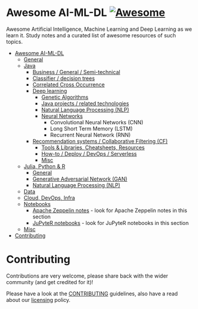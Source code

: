 # Awesome AI-ML-DL [![Awesome](https://awesome.re/badge.svg)](https://awesome.re)

Awesome Artificial Intelligence, Machine Learning and Deep Learning as we learn it. Study notes and a curated list of awesome resources of such topics.

- [Awesome AI-ML-DL](README-details.md#awesome-ai-ml-dl) 
  - [General](README-details.md#general)
  - [Java](README-details.md#java)
    - [Business / General / Semi-technical](README-details.md#business--general--semi-technical)
    - [Classifier / decision trees](README-details.md#classifier--decision-trees)
    - [Correlated Cross Occurrence](README-details.md#correlated-cross-occurrence)
    - [Deep learning](README-details.md#deep-learning)
 	  - [Genetic Algorithms](README-details.md#genetic-algorithms)
 	  - [Java projects / related technologies](README-details.md#java-projects--related-technologies)
 	  - [Natural Language Processing (NLP)](README-details.md#natural-language-processing-aka-nlp)
 	  - [Neural Networks](README-details.md#neural-networks)
 	    - Convolutional Neural Networks (CNN)
 	    - Long Short Term Memory (LSTM)
 	    - Recurrent Neural Network (RNN)
    - [Recommendation systems / Collaborative Filtering (CF)](README-details.md#recommendation-systems--collaborative-filtering-cf)
 	  - [Tools & Libraries, Cheatsheets, Resources](README-details.md#tools--libraries-cheatsheets-resources)
 	  - [How-to / Deploy / DevOps / Serverless](README-details.md#how-to--deploy--devops--serverless)
 	  - [Misc](https://github.com/neomatrix369/awesome-ai-ml-dl#misc)
  - [Julia, Python & R](README-details.md#julia-python--r)
    + [General](README-details.md#general-1)
    + [Generative Adversarial Network (GAN)](README-details.md#generative-adversarial-network-gan)
    + [Natural Language Processing (NLP)](README-details.md#notebooks)
  - [Data](README-details.md#data)
  - [Cloud, DevOps, Infra](cloud-devops-infra/README.md)
  - [Notebooks](README-details.md#notebooks)
    - [Apache Zeppelin notes](README-details.md#notebooks) - look for Apache Zeppelin notes in this section
    - [JuPyteR notebooks](README-details.md#notebooks) - look for JuPyteR notebooks in this section
  - [Misc](README-details.md#misc-1)
- [Contributing](#contributing)

# Contributing

Contributions are very welcome, please share back with the wider community (and get credited for it)!

Please have a look at the [CONTRIBUTING](CONTRIBUTING.md) guidelines, also have a read about our [licensing](LICENSE.md) policy.